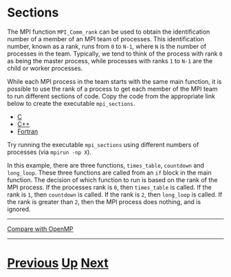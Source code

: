 # Sections

The MPI function `MPI_Comm_rank` can be used to obtain the identification number 
of a member of an MPI team of processes. This identification number, known as a rank, 
runs from `0` to `N-1`, where `N` is the number of processes in the team. Typically, 
we tend to think of the process with rank `0` as being the master process, 
while processes with ranks `1` to `N-1` are the child or worker processes.

While each MPI process in the team starts with the same main function, it is 
possible to use the rank of a process to get each member of the MPI team to run 
different sections of code. Copy the code from the appropriate link below to create 
the executable `mpi_sections`.

* [C](sections_c.md)
* [C++](sections_cpp.md)
* [Fortran](sections_f77.md)

Try running the executable `mpi_sections` using different numbers of processes 
(via `mpirun -np X`).

In this example, there are three functions, `times_table`, `countdown` and `long_loop`. 
These three functions are called from an `if` block in the main function. The decision 
of which function to run is based on the rank of the MPI process. If the 
processes rank is `0`, then `times_table` is called. If the rank is `1`, then 
`countdown` is called. If the rank is `2`, then `long_loop` is called. If the 
rank is greater than `2`, then the MPI process does nothing, and is ignored.

***

[Compare with OpenMP](../beginning_openmp/sections.md)

***

# [Previous](functions.md) [Up](README.md) [Next](loops.md)
